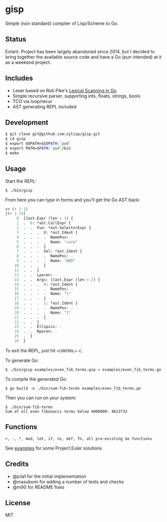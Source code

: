 # gisp

Simple (non standard) compiler of Lisp/Scheme to Go.

## Status

Extant. Project has been largely abandoned since 2014, but I decided to bring
together the available source code and have a Go (pun intended) at it as a
weekend project.

## Includes

- Lexer based on Rob Pike's
  [Lexical Scanning in Go](https://talks.golang.org/2011/lex.slide)
- Simple recursive parser, supporting ints, floats, strings, bools
- TCO via loop/recur
- AST generating REPL included


## Development

```bash
$ git clone git@github.com:zylisp/gisp.git
$ cd gisp
$ export GOPATH=$GOPATH:`pwd`
$ export PATH=$PATH:`pwd`/bin
$ make
```

## Usage

Start the REPL:

```
$ ./bin/gisp
```

From here you can type in forms and you'll get the Go AST back:

```lisp
>> (+ 1 1)
[(+ 1 1)]
     0  []ast.Expr (len = 1) {
     1  .  0: *ast.CallExpr {
     2  .  .  Fun: *ast.SelectorExpr {
     3  .  .  .  X: *ast.Ident {
     4  .  .  .  .  NamePos: -
     5  .  .  .  .  Name: "core"
     6  .  .  .  }
     7  .  .  .  Sel: *ast.Ident {
     8  .  .  .  .  NamePos: -
     9  .  .  .  .  Name: "ADD"
    10  .  .  .  }
    11  .  .  }
    12  .  .  Lparen: -
    13  .  .  Args: []ast.Expr (len = 2) {
    14  .  .  .  0: *ast.Ident {
    15  .  .  .  .  NamePos: -
    16  .  .  .  .  Name: "1"
    17  .  .  .  }
    18  .  .  .  1: *ast.Ident {
    19  .  .  .  .  NamePos: -
    20  .  .  .  .  Name: "1"
    21  .  .  .  }
    22  .  .  }
    23  .  .  Ellipsis: -
    24  .  .  Rparen: -
    25  .  }
    26  }
```

To exit the REPL, just hit `<CONTROL>-C`.

To generate Go:

```
$ ./bin/gisp examples/even_fib_terms.gsp > examples/even_fib_terms.go
```

To compile the generated Go:

```
$ go build -o ./bin/sum-fib-terms examples/even_fib_terms.go
```

Then you can run on your system:

```
$ ./bin/sum-fib-terms
Sum of all even fibonacci terms below 4000000: 4613732
```

## Functions

```
+, -, *, mod, let, if, ns, def, fn, all pre-existing Go functions
```

See [examples](examples) for some Project Euler solutions

## Credits

* @jcla1 for the initial implementation
* @masukomi for adding a number of tests and checks
* @m90 for README fixes

## License

MIT
